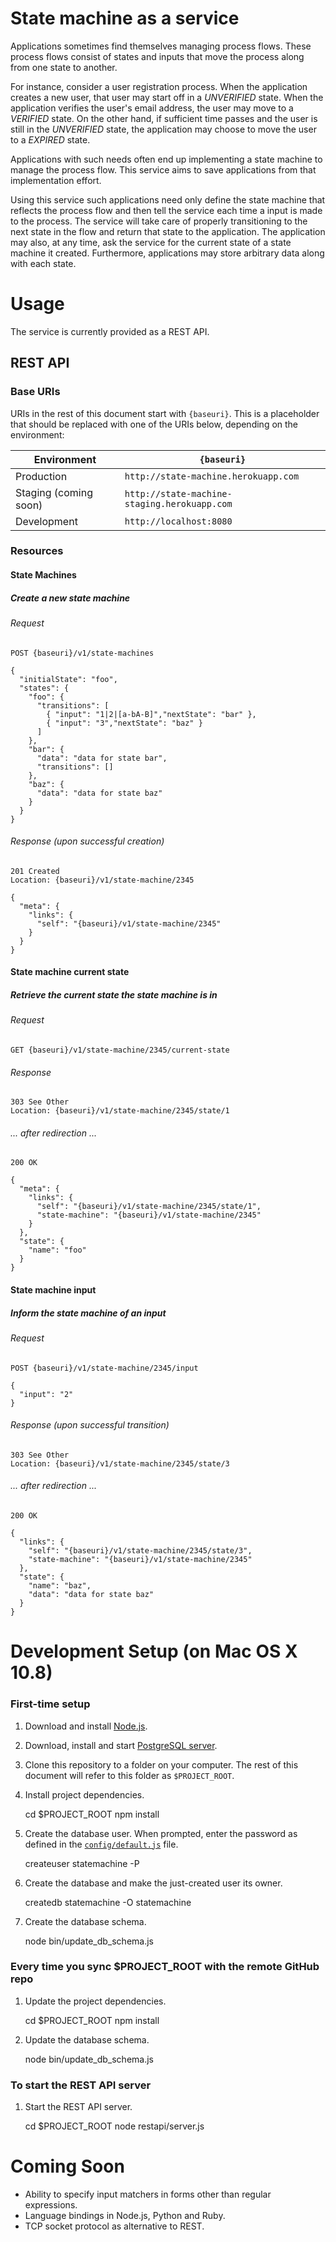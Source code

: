 # State machine as a service

Applications sometimes find themselves managing process flows. These process flows consist of states and inputs that move the process along from one state to another.

For instance, consider a user registration process. When the application creates a new user, that user may start off in a *UNVERIFIED* state. When the application verifies the user's email address, the user may move to a *VERIFIED* state. On the other hand, if sufficient time passes and the user is still in the *UNVERIFIED* state, the application may choose to move the user to a *EXPIRED* state.

Applications with such needs often end up implementing a state machine to manage the process flow. This service aims to save applications from that implementation effort.

Using this service such applications need only define the state machine that reflects the process flow and then tell the service each time a input is made to the process. The service will take care of properly transitioning to the next state in the flow and return that state to the application. The application may also, at any time, ask the service for the current state of a state machine it created. Furthermore, applications may store arbitrary data along with each state.

# Usage
The service is currently provided as a REST API. 

## REST API

### Base URIs
URIs in the rest of this document start with `{baseuri}`. This is a placeholder that should be replaced with one of the URIs below, depending on the environment:

| Environment           | `{baseuri}`                                  |
| --------------------- | -------------------------------------------- |
| Production            | `http://state-machine.herokuapp.com`         |
| Staging (coming soon) | `http://state-machine-staging.herokuapp.com` |
| Development           | `http://localhost:8080`                      |

### Resources

#### State Machines

##### Create a new state machine

###### Request

    POST {baseuri}/v1/state-machines

    {
      "initialState": "foo",
      "states": {
        "foo": {
          "transitions": [
            { "input": "1|2|[a-bA-B]","nextState": "bar" },
            { "input": "3","nextState": "baz" }
          ]
        },
        "bar": {
          "data": "data for state bar",
          "transitions": []
        },
        "baz": {
          "data": "data for state baz"
        }
      }
    }

###### Response (upon successful creation)

    201 Created
    Location: {baseuri}/v1/state-machine/2345

    {
      "meta": {
        "links": {
          "self": "{baseuri}/v1/state-machine/2345"
        }
      }
    }

#### State machine current state

##### Retrieve the current state the state machine is in

###### Request

    GET {baseuri}/v1/state-machine/2345/current-state

###### Response

    303 See Other
    Location: {baseuri}/v1/state-machine/2345/state/1

###### ... after redirection ...

    200 OK

    {
      "meta": {
        "links": {
          "self": "{baseuri}/v1/state-machine/2345/state/1",
          "state-machine": "{baseuri}/v1/state-machine/2345"
        }
      },
      "state": {
        "name": "foo"
      }
    }

#### State machine input

##### Inform the state machine of an input

###### Request

    POST {baseuri}/v1/state-machine/2345/input

    {
      "input": "2"
    }

###### Response (upon successful transition)

    303 See Other
    Location: {baseuri}/v1/state-machine/2345/state/3

###### ... after redirection ...

    200 OK

    {
      "links": {
        "self": "{baseuri}/v1/state-machine/2345/state/3",
        "state-machine": "{baseuri}/v1/state-machine/2345"
      },
      "state": {
        "name": "baz",
        "data": "data for state baz"
      }
    }

# Development Setup (on Mac OS X 10.8)

### First-time setup

1) Download and install [Node.js](http://nodejs.org/).

2) Download, install and start [PostgreSQL server](http://postgresapp.com/).

3) Clone this repository to a folder on your computer. The rest of this document will refer to this folder as `$PROJECT_ROOT`.

4) Install project dependencies.

    cd $PROJECT_ROOT
    npm install

5) Create the database user. When prompted, enter the password as defined in the [`config/default.js`](https://github.com/ycombinator/state-machine/blob/master/config/default.js) file.

    createuser statemachine -P

6) Create the database and make the just-created user its owner.

    createdb statemachine -O statemachine

7) Create the database schema.

    node bin/update_db_schema.js

### Every time you sync $PROJECT_ROOT with the remote GitHub repo

1) Update the project dependencies.

    cd $PROJECT_ROOT
    npm install

2) Update the database schema.

    node bin/update_db_schema.js

### To start the REST API server

1) Start the REST API server.

    cd $PROJECT_ROOT
    node restapi/server.js

# Coming Soon
* Ability to specify input matchers in forms other than regular expressions.
* Language bindings in Node.js, Python and Ruby.
* TCP socket protocol as alternative to REST.
